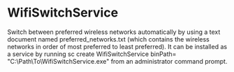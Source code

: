 # WifiSwitchService
Switch between preferred wireless networks automatically by using a text document named preferred_networks.txt (which contains the wireless networks in order of most preferred to least preferred). It can be installed as a service by running sc create WifiSwitchService binPath= "C:\Path\To\WifiSwitchService.exe" from an administrator command prompt.
